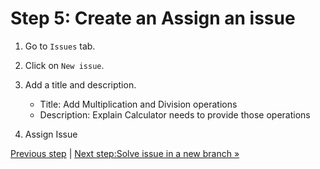 # Step 5: Create an Assign an issue

1. Go to `Issues` tab.
2. Click on `New issue`.
3. Add a title and description.

    - Title: Add Multiplication and Division operations
    - Description: Explain Calculator needs to provide those operations
4. Assign Issue

[Previous step](https://github.com/gangya/mathematicsCF/blob/main/04-basic-pull-request.md)  | [Next step:Solve issue in a new branch »](https://github.com/gangya/mathematicsCF/blob/main/06-issue-branch)
